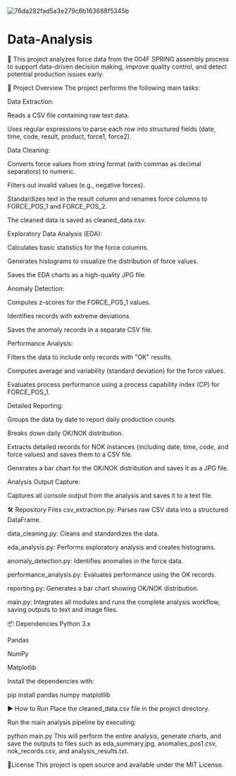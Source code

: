 ![76da282fad5a3e279c6b163688f5345b](https://github.com/user-attachments/assets/b3c91748-88ff-4320-b63d-d98caa983bf7)

# Data-Analysis

🎯 This project analyzes force data from the 004F SPRING assembly process to support data-driven decision making, improve quality control, and detect potential production issues early.

📝 Project Overview
The project performs the following main tasks:

Data Extraction:


Reads a CSV file containing raw text data.

Uses regular expressions to parse each row into structured fields (date, time, code, result, product, force1, force2).

Data Cleaning:


Converts force values from string format (with commas as decimal separators) to numeric.

Filters out invalid values (e.g., negative forces).

Standardizes text in the result column and renames force columns to FORCE_POS_1 and FORCE_POS_2.

The cleaned data is saved as cleaned_data.csv.

Exploratory Data Analysis (EDA):


Calculates basic statistics for the force columns.

Generates histograms to visualize the distribution of force values.

Saves the EDA charts as a high-quality JPG file.

Anomaly Detection:


Computes z-scores for the FORCE_POS_1 values.

Identifies records with extreme deviations.

Saves the anomaly records in a separate CSV file.

Performance Analysis:


Filters the data to include only records with "OK" results.

Computes average and variability (standard deviation) for the force values.

Evaluates process performance using a process capability index (CP) for FORCE_POS_1.

Detailed Reporting:


Groups the data by date to report daily production counts.

Breaks down daily OK/NOK distribution.

Extracts detailed records for NOK instances (including date, time, code, and force values) and saves them to a CSV file.

Generates a bar chart for the OK/NOK distribution and saves it as a JPG file.

Analysis Output Capture:


Captures all console output from the analysis and saves it to a text file.

🛠️ Repository Files
csv_extraction.py: Parses raw CSV data into a structured DataFrame.

data_cleaning.py: Cleans and standardizes the data.

eda_analysis.py: Performs exploratory analysis and creates histograms.

anomaly_detection.py: Identifies anomalies in the force data.

performance_analysis.py: Evaluates performance using the OK records.

reporting.py: Generates a bar chart showing OK/NOK distribution.

main.py: Integrates all modules and runs the complete analysis workflow, saving outputs to text and image files.

📦 Dependencies
Python 3.x

Pandas

NumPy

Matplotlib

Install the dependencies with:

pip install pandas numpy matplotlib

▶️ How to Run
Place the cleaned_data.csv file in the project directory.

Run the main analysis pipeline by executing:

python main.py
This will perform the entire analysis, generate charts, and save the outputs to files such as eda_summary.jpg, anomalies_pos1.csv, nok_records.csv, and analysis_results.txt.

📜License
This project is open source and available under the MIT License.
